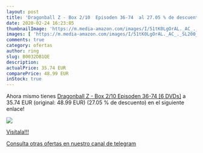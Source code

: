 ```yaml
---
layout: post
title: 'Dragonball Z - Box 2/10  Episoden 36-74  al 27.05 % de descuento'
date: 2020-02-24 16:23:05
thumbnailImage: 'https://m.media-amazon.com/images/I/51tK0LgOrAL._AC_._SL200_.jpg'
images: [ 'https://m.media-amazon.com/images/I/51tK0LgOrAL._AC_._SL200_.jpg' ]
comments: true
category: ofertas
author: ring
slug: B0032DB1QE
description:
actualPrice: 35.74 EUR
comparePrice: 48.99 EUR
inStock: true
---
```


Ahora mismo tienes [Dragonball Z - Box 2/10  Episoden 36-74  [6 DVDs]](https://www.amazon.com/dp/B0032DB1QE/?tag=redken08-20) a 35.74 EUR (original: 48.99 EUR) (27.05 %  de descuento) en el siguiente enlace!

[![](https://m.media-amazon.com/images/I/51tK0LgOrAL._AC_._SL200_.jpg)](https://www.amazon.com/dp/B0032DB1QE/?tag=redken08-20)

[Visítala!!!](https://www.amazon.com/dp/B0032DB1QE/?tag=redken08-20)

[Consulta otras ofertas en nuestro canal de telegram](https://t.me/s/ofertas25)
